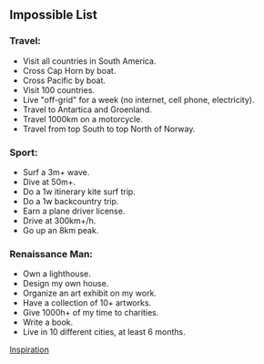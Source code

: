 ## Impossible List

### Travel:
* Visit all countries in South America. 
* Cross Cap Horn by boat.
* Cross Pacific by boat.
* Visit 100 countries.
* Live "off-grid" for a week (no internet, cell phone, electricity).
* Travel to Antartica and Groenland.
* Travel 1000km on a motorcycle.
* Travel from top South to top North of Norway.

### Sport:
* Surf a 3m+ wave.
* Dive at 50m+.
* Do a 1w itinerary kite surf trip.
* Do a 1w backcountry trip.
* Earn a plane driver license.
* Drive at 300km+/h.
* Go up an 8km peak. 

### Renaissance Man:
* Own a lighthouse.
* Design my own house.
* Organize an art exhibit on my work. 
* Have a collection of 10+ artworks.
* Give 1000h+ of my time to charities. 
* Write a book.
* Live in 10 different cities, at least 6 months. 


[Inspiration](https://mattboegner.com/impossible_list/)
